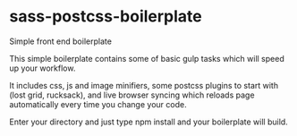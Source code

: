# sass-postcss-boilerplate

Simple front end boilerplate

This simple boilerplate contains some of basic gulp tasks which will speed up your workflow. 

It includes css, js and image minifiers, some postcss plugins to start with (lost grid, rucksack), and live browser syncing which reloads page automatically every time you change your code.

Enter your directory and just type npm install and your boilerplate will build.

